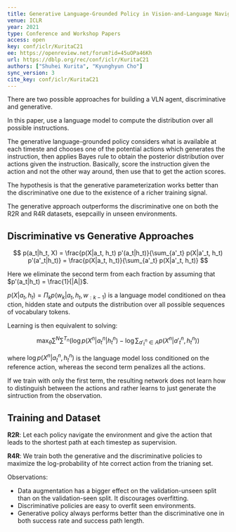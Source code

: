 ```yaml
---
title: Generative Language-Grounded Policy in Vision-and-Language Navigation with Bayes&apos; Rule.
venue: ICLR
year: 2021
type: Conference and Workshop Papers
access: open
key: conf/iclr/KuritaC21
ee: https://openreview.net/forum?id=45uOPa46Kh
url: https://dblp.org/rec/conf/iclr/KuritaC21
authors: ["Shuhei Kurita", "Kyunghyun Cho"]
sync_version: 3
cite_key: conf/iclr/KuritaC21
---
```


There are two possible approaches for building a VLN agent, discriminative and generative.

In this paper, use a language model to compute the distribution over all possible instructions.

The generative language-grounded policy considers what is available at each timeste and chooses one of the potential actions which generates the instruction, then applies Bayes rule to obtain the posterior distribution over actions given the instruction. Basically, score the instruction given the action and not the other way around, then use that to get the action scores.


The hypothesis is that the generative parameterization works better than the discriminative one due to the existence of a richer training signal.

The generative approach outperforms the discriminative one on both the R2R and R4R datasets, esepcailly in unseen environments.


## Discriminative vs Generative Approaches

$$
p(a_t|h_t, X) = \frac{p(X|a_t, h_t) p'(a_t|h_t)}{\sum_{a'_t} p(X|a'_t, h_t) p'(a'_t|h_t)} = \frac{p(X|a_t, h_t)}{\sum_{a'_t} p(X|a'_t, h_t)}
$$

Here we eliminate the second term from each fraction by assuming that $p'(a_t|h_t) = \frac{1}{|A|}$.

$p(X|a_t, h_t) = \Pi_k p(w_k|a_t, h_t, w_{:k - 1})$ is a language model conditioned on thea ction, hidden state and outputs the distribution over all possible sequences of vocabulary tokens.

Learning is then equivalent to solving:

$$
\max_{\theta} \sum^N \sum^{T_n} (\log p(X^n|a^n_t|h^n_t) - \log \sum_{a'^{n}_t \in A} p(X^n|a'^n_t, h^n_t))
$$

where $\log p(X^n|a^n_t, h^n_t)$ is the language model loss conditioned on the reference action, whereas the second term penalizes all the actions.

If we train with only the first term, the resulting network does not learn how to distinguish between the actions and rather learns to just generate the sintruction from the observation.


## Training and Dataset

**R2R**: Let each policy navigate the environment and give the action that leads to the shortest path at each timestep as supervision.

**R4R**: We train both the generative and the discriminative policies to maximize the log-probability of hte correct action from the trianing set.


Observations:
 - Data augmentation has a bigger effect on the validation-unseen split than on the validation-seen split. It discourages overfitting.
 - Discriminative policies are easy to overfit seen environments.
 - Generative policy always performs better than the discriminative one in both success rate and success path length.